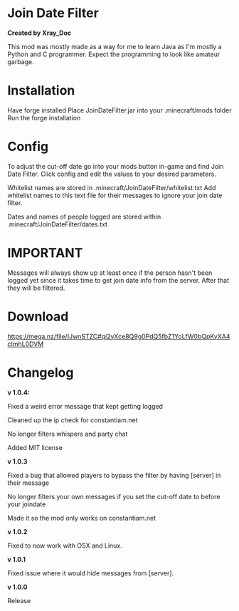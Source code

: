 # Join Date Filter
**Created by Xray_Doc**

This mod was mostly made as a way for me to learn Java as I'm mostly a Python and C programmer. Expect the programming to look like amateur garbage.

# Installation
Have forge installed
Place JoinDateFilter.jar into your .minecraft/mods folder
Run the forge installation

# Config
To adjust the cut-off date go into your mods button in-game and find Join Date Filter. Click config and edit the values to your desired parameters.

Whitelist names are stored in .minecraft/JoinDateFilter/whitelist.txt
Add whitelist names to this text file for their messages to ignore your join date filter.

Dates and names of people logged are stored within .minecraft/JoinDateFilter/dates.txt

# IMPORTANT
Messages will always show up at least once if the person hasn't been logged yet since it takes time to get join date info from the server. After that they will be filtered.

# Download
https://mega.nz/file/IJwnSTZC#qi2yXce8Q9g0PdQ5fbZ1YoLfW0bQpKyXA4cImhL0DVM

# Changelog
**v 1.0.4:**

Fixed a weird error message that kept getting logged

Cleaned up the ip check for constantiam.net

No longer filters whispers and party chat

Added MIT license

**v 1.0.3**

Fixed a bug that allowed players to bypass the filter by having [server] in their message

No longer filters your own messages if you set the cut-off date to before your joindate

Made it so the mod only works on constantiam.net

**v 1.0.2**

Fixed to now work with OSX and Linux.

**v 1.0.1**

Fixed issue where it would hide messages from [server].

**v 1.0.0**

Release
